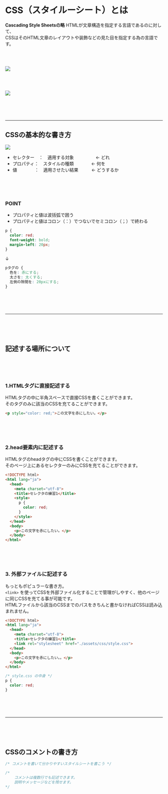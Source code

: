 # CSS（スタイルーシート）とは

**Cascading Style Sheetsの略**
HTMLが文章構造を指定する言語であるのに対して、  
CSSはそのHTML文章のレイアウトや装飾などの見た目を指定する為の言語です。

<br><br>

![](https://laro.jp/wp-content/uploads/2019/11/lesson-html-cssbasic1.png)

<br><br>

![](https://laro.jp/wp-content/uploads/2019/11/lesson-html-cssbasic2.png)

<br><br><br>

---
## CSSの基本的な書き方


![](https://laro.jp/wp-content/uploads/2019/11/lesson-html-cssbasic3.png)



- セレクター　：　適用する対象　　　　　← どれ
- プロパティ：　スタイルの種類　　　　← 何を
- 値　　　　：　適用させたい結果　　　← どうするか

<br><br><br>

### POINT

- プロパティと値は波括弧で囲う
- プロパティと値はコロン（：）でつないでセミコロン（；）で終わる


```css
p {
  color: red;
  font-weight: bold;
  margin-left: 20px;
}
```
↓
```css
pタグの {
  色を: 赤にする;
  太さを: 太くする;
  左側の隙間を: 20pxにする;
}
```

<br><br><br>

---

<br><br><br>

## 記述する場所について

<br><br><br>

### 1.HTMLタグに直接記述する

HTMLタグの中に半角スペースで直接CSSを書くことができます。  
そのタグのみに該当のCSSを充てることができます。

```html
<p style="color: red;">この文字を赤にしたい。</p>
```

<br><br><br>

### 2.head要素内に記述する

HTMLタグのheadタグの中にCSSを書くことができます。  
そのページ上にあるセレクターのみにCSSを充てることができます。

```html
<!DOCTYPE html>
<html lang="ja">
  <head>
    <meta charset="utf-8">
    <title>セレクタの練習1</title>
    <style>
      p {
        color: red;
      }
    </style>
  </head>
  <body>
    <p>この文字を赤にしたい。</p>
  </body>
</html>
```

<br><br><br>

### 3. 外部ファイルに記述する

もっともポピュラーな書き方。  
`<link>` を使ってCSSを外部ファイル化することで管理がしやすく、他のページに同じCSSを充てる事が可能です。  
HTMLファイルから該当のCSSまでのパスをきちんと書かなければCSSは読み込まれません。

```html
<!DOCTYPE html>
<html lang="ja">
  <head>
    <meta charset="utf-8">
    <title>セレクタの練習1</title>
    <link rel="stylesheet" href="./assets/css/style.css">
  </head>
  <body>
    <p>この文字を赤にしたい。。</p>
  </body>
</html>
```

```css
/* style.css の中身 */
p {
  color: red;
}
```
<br><br><br>

---

<br><br><br>

## CSSのコメントの書き方

```css
/* コメントを書いて分かりやすいスタイルシートを書こう */

/*
    コメントは複数行でも記述できます。
    説明やメッセージなどを残せます。
*/
```

